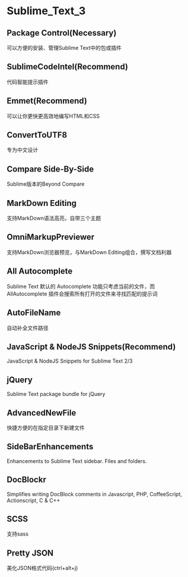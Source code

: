 # Sublime_Text_3
## Package Control(Necessary)
可以方便的安装、管理Sublime Text中的包或插件

## SublimeCodeIntel(Recommend)
代码智能提示插件

## Emmet(Recommend)
可以让你更快更高效地编写HTML和CSS

## ConvertToUTF8
专为中文设计

## Compare Side-By-Side
Sublime版本的Beyond Compare

## MarkDown Editing
支持MarkDown语法高亮，自带三个主题

## OmniMarkupPreviewer
支持MarkDown浏览器预览，与MarkDown Editing组合，撰写文档利器

## All Autocomplete
Sublime Text 默认的 Autocomplete 功能只考虑当前的文件，而 AllAutocomplete 插件会搜索所有打开的文件来寻找匹配的提示词

## AutoFileName
自动补全文件路径

## Java​Script & Node​JS Snippets(Recommend)
JavaScript & NodeJS Snippets for Sublime Text 2/3

## j​Query
Sublime Text package bundle for jQuery

## AdvancedNewFile
快捷方便的在指定目录下新建文件

## SideBarEnhancements
Enhancements to Sublime Text sidebar. Files and folders.

## DocBlockr
Simplifies writing DocBlock comments in Javascript, PHP, CoffeeScript, Actionscript, C & C++

## SCSS
支持sass

## Pretty JSON
美化JSON格式代码(ctrl+alt+j)
